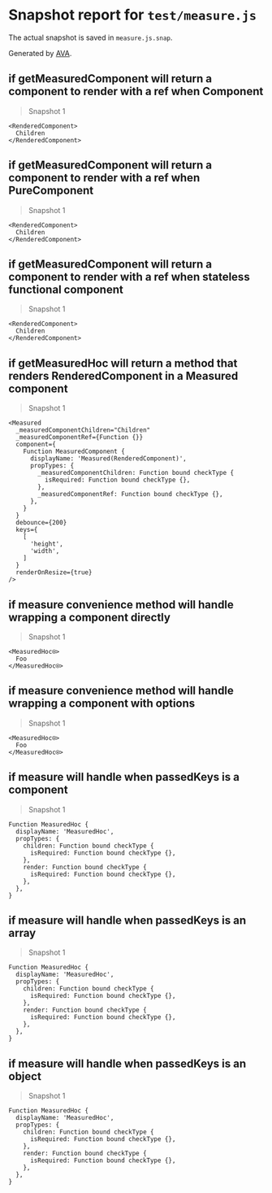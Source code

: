 # Snapshot report for `test/measure.js`

The actual snapshot is saved in `measure.js.snap`.

Generated by [AVA](https://ava.li).

## if getMeasuredComponent will return a component to render with a ref when Component

> Snapshot 1

    <RenderedComponent>
      Children
    </RenderedComponent>

## if getMeasuredComponent will return a component to render with a ref when PureComponent

> Snapshot 1

    <RenderedComponent>
      Children
    </RenderedComponent>

## if getMeasuredComponent will return a component to render with a ref when stateless functional component

> Snapshot 1

    <RenderedComponent>
      Children
    </RenderedComponent>

## if getMeasuredHoc will return a method that renders RenderedComponent in a Measured component

> Snapshot 1

    <Measured
      _measuredComponentChildren="Children"
      _measuredComponentRef={Function {}}
      component={
        Function MeasuredComponent {
          displayName: 'Measured(RenderedComponent)',
          propTypes: {
            _measuredComponentChildren: Function bound checkType {
              isRequired: Function bound checkType {},
            },
            _measuredComponentRef: Function bound checkType {},
          },
        }
      }
      debounce={200}
      keys={
        [
          'height',
          'width',
        ]
      }
      renderOnResize={true}
    />

## if measure convenience method will handle wrapping a component directly

> Snapshot 1

    <MeasuredHoc⍟>
      Foo
    </MeasuredHoc⍟>

## if measure convenience method will handle wrapping a component with options

> Snapshot 1

    <MeasuredHoc⍟>
      Foo
    </MeasuredHoc⍟>

## if measure will handle when passedKeys is a component

> Snapshot 1

    Function MeasuredHoc {
      displayName: 'MeasuredHoc',
      propTypes: {
        children: Function bound checkType {
          isRequired: Function bound checkType {},
        },
        render: Function bound checkType {
          isRequired: Function bound checkType {},
        },
      },
    }

## if measure will handle when passedKeys is an array

> Snapshot 1

    Function MeasuredHoc {
      displayName: 'MeasuredHoc',
      propTypes: {
        children: Function bound checkType {
          isRequired: Function bound checkType {},
        },
        render: Function bound checkType {
          isRequired: Function bound checkType {},
        },
      },
    }

## if measure will handle when passedKeys is an object

> Snapshot 1

    Function MeasuredHoc {
      displayName: 'MeasuredHoc',
      propTypes: {
        children: Function bound checkType {
          isRequired: Function bound checkType {},
        },
        render: Function bound checkType {
          isRequired: Function bound checkType {},
        },
      },
    }
